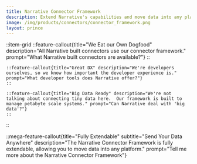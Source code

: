 ```yaml
---
title: Narrative Connector Framework
description: Extend Narrative's capabilities and move data into any platform.
image: /img/products/connectors/connector_framework.png
layout: prince
---
```


::item-grid
    ::feature-callout{title="We Eat our Own Dogfood" description="All Narrative built connectors use our connector framework." prompt="What Narrative built connectors are available?"}
    ::

    ::feature-callout{title="Great DX" description="We're developers ourselves, so we know how important the developer experience is." prompt="What developer tools does Narrative offer?"}
    ::

    ::feature-callout{title="Big Data Ready" description="We're not talking about connecting tiny data here.  Our framework is built to manage petabyte scale systems." prompt="Can Narrative deal with 'big data'?"}
    ::
::

::mega-feature-callout{title="Fully Extendable" subtitle="Send Your Data Anywhere" description="The Narrative Connector Framework is fully extendable, allowing you to move data into any platform." prompt="Tell me more about the Narrative Connector Framework"}
